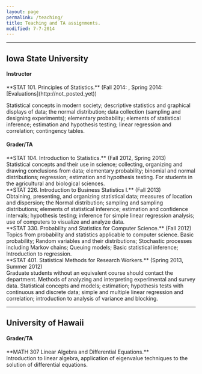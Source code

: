 ```yaml
---
layout: page
permalink: /teaching/
title: Teaching and TA assignments.
modified: 7-7-2014
---
```


<hr>

Iowa State University
-------
<h4>Instructor</h4>
**STAT 101. Principles of Statistics.** 
(Fall 2014: , Spring 2014: [Evaluations](http://not_posted_yet))

Statistical concepts in modern society; descriptive statistics and graphical displays of data; the normal distribution; data collection (sampling and designing experiments); elementary probability; elements of statistical inference; estimation and hypothesis testing; linear regression and correlation; contingency tables.  

<h4> Grader/TA </h4>
**STAT 104. Introduction to Statistics.** 
(Fall 2012, Spring 2013)
<br>
Statistical concepts and their use in science; collecting, organizing and drawing conclusions from data; elementary probability; binomial and normal distributions; regression; estimation and hypothesis testing. For students in the agricultural and biological sciences.  
<br>
**STAT 226. Introduction to Business Statistics I.** 
(Fall 2013)
<br>
Obtaining, presenting, and organizing statistical data; measures of location and dispersion; the Normal distribution; sampling and sampling distributions; elements of statistical inference; estimation and confidence intervals; hypothesis testing; inference for simple linear regression analysis; use of computers to visualize and analyze data.  
<br>
**STAT 330. Probability and Statistics for Computer Science.** 
(Fall 2012)
<br>
Topics from probability and statistics applicable to computer science. Basic probability; Random variables and their distributions; Stochastic processes including Markov chains; Queuing models; Basic statistical inference; Introduction to regression.  
<br>
**STAT 401. Statistical Methods for Research Workers.** 
(Spring 2013, Summer 2012)
<br>
Graduate students without an equivalent course should contact the department. Methods of analyzing and interpreting experimental and survey data. Statistical concepts and models; estimation; hypothesis tests with continuous and discrete data; simple and multiple linear regression and correlation; introduction to analysis of variance and blocking.  

<hr>

University of Hawaii
-------
<h4> Grader/TA </h4>
**MATH 307 Linear Algebra and Differential Equations.**
<br>
Introduction to linear algebra, application of eigenvalue techniques to the solution of differential equations.  
